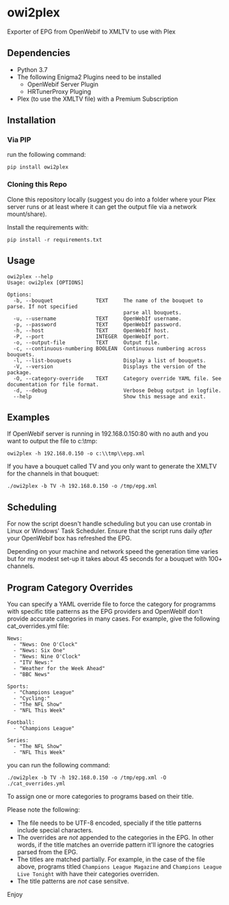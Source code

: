 # owi2plex
Exporter of EPG from OpenWebif to XMLTV to use with Plex

## Dependencies
* Python 3.7
* The following Enigma2 Plugins need to be installed 
  * OpenWebif Server Plugin
  * HRTunerProxy Pluging
* Plex (to use the XMLTV file) with a Premium Subscription

## Installation
### Via PIP
run the following command:

`pip install owi2plex`

### Cloning this Repo
Clone this repository locally (suggest you do into a folder where your Plex server runs or at least where it can get the output file via a network mount/share).

Install the requirements with:

`pip install -r requirements.txt`

## Usage
```
owi2plex --help
Usage: owi2plex [OPTIONS]

Options:
  -b, --bouquet              TEXT     The name of the bouquet to parse. If not specified
                                      parse all bouquets.
  -u, --username             TEXT     OpenWebIf username.
  -p, --password             TEXT     OpenWebIf password.
  -h, --host                 TEXT     OpenWebIf host.
  -P, --port                 INTEGER  OpenWebIf port.
  -o, --output-file          TEXT     Output file.
  -c, --continuous-numbering BOOLEAN  Continuous numbering across bouquets.
  -l, --list-bouquets                 Display a list of bouquets.
  -V, --version                       Displays the version of the package.
  -O, --category-override    TEXT     Category override YAML file. See documentation for file format.
  -d, --debug                         Verbose Debug output in logfile.
  --help                              Show this message and exit.
```

## Examples

If OpenWebif server is running in 192.168.0.150:80 with no auth and you want to output the file to c:\tmp\:

`owi2plex -h 192.168.0.150 -o c:\\tmp\\epg.xml`

If you have a bouquet called TV and you only want to generate the XMLTV for the channels in that bouquet:

`./owi2plex -b TV -h 192.168.0.150 -o /tmp/epg.xml`

## Scheduling

For now the script doesn't handle scheduling but you can use crontab in Linux or Windows' Task Scheduler. Ensure that the script runs daily *after* your OpenWebif box has refreshed the EPG.

Depending on your machine and network speed the generation time varies but for my modest set-up it takes about 45 seconds for a bouquet with 100+ channels.

## Program Category Overrides
You can specify a YAML override file to force the category for programms with specific title patterns as the EPG providers and OpenWebIf don't provide accurate categories in many cases. For example, give the following cat_overrides.yml file:

```
News: 
  - "News: One O'Clock"
  - "News: Six One"
  - "News: Nine O'Clock"
  - "ITV News:"
  - "Weather for the Week Ahead"
  - "BBC News"

Sports:
  - "Champions League"
  - "Cycling:"
  - "The NFL Show"
  - "NFL This Week"

Football: 
  - "Champions League"

Series:
  - "The NFL Show"
  - "NFL This Week"

```

you can run the following command: 

`./owi2plex -b TV -h 192.168.0.150 -o /tmp/epg.xml -O ./cat_overrides.yml`

To assign one or more categories to programs based on their title.

Please note the following:

* The file needs to be UTF-8 encoded, specially if the title patterns include special characters.
* The overrides are *not* appended to the categories in the EPG. In other words, if the title matches an override pattern it'll ignore the catogries parsed from the EPG.
* The titles are matched partially. For example, in the case of the file above, programs titled `Champions League Magazine` and `Champions League Live Tonight` with have their categories overriden.
* The title patterns are *not* case sensitve.


Enjoy
